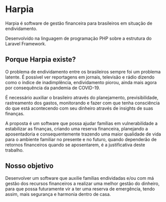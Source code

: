 # Harpia

Harpia é software de gestão financeira para brasileiros em situação de endividamento.

Desenvolvido na linguagem de programação PHP sobre a estrutura do Laravel Framework.

## Porque Harpia existe?

O problema de endividamento entre os brasileiros sempre foi um problema latente. É possível ver reportagens em jornais,
televisão e rádio dizendo como o índice de inadimplência, endividamento piorou, ainda mais agora por consequência da
pandemia de COVID-19.

É necessário auxiliar o brasileiro através do planejamento, previsibilidade, rastreamento dos gastos, monitorando e
fazer com que tenha consciência do que está acontecendo com seu dinheiro através de insights de suas finanças.

A proposta é um software que possa ajudar famílias em vulnerabilidade a estabilizar as finanças, criando uma reserva
financeira, planejando a aposentadoria e consequentemente trazendo uma maior qualidade de vida para o ambiente familiar
no presente e no futuro, quando dependerão de retornos financeiros quando se aposentarem, é a justificativa deste
trabalho.

## Nosso objetivo

Desenvolver um software que auxilie famílias endividadas e/ou com má gestão dos recursos financeiros a realizar uma
melhor gestão do dinheiro, para que possa futuramente vir a ter uma reserva de emergência, tendo assim, mais segurança e
harmonia dentro de casa.
